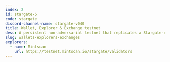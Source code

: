 ```yaml
---
index: 2
id: stargate-6
code: stargate
discord-channel-name: stargate-v040
title: Wallet, Explorer & Exchange testnet
desc: A persistent non-adversarial testnet that replicates a Stargate-enabled Cosmos Hub to be used for service provider integration and relayer testing.
slug: wallets-explorers-exchanges
explorers:
  - name: Mintscan
    url: https://testnet.mintscan.io/stargate/validators
---
```


<!-- ## SAMUEL L. IPSUM

Your bones don't break, mine do. That's clear. Your cells react to bacteria and viruses differently than mine. You don't get sick, I do. That's also clear. But for some reason, you and I react the exact same way to water. We swallow it too fast, we choke. We get some in our lungs, we drown. However unreal it may seem, we are connected, you and I. We're on the same curve, just on opposite ends. -->

<section-chain :id="id" :title="title" :desc="desc"></section-chain>

<section-endpoints :id="id" :code="code">
  <template #intro>
    <p><span class="tm-bold">Wallets</span> and <span class="tm-bold">Explorers</span> should test to ensure that the legacy Amino endpoints provided on the new chains are compatible with existing services. It is highly recommended to start planning a transition to Protobuf endpoints as Amino support is expected to be discontinued in the future.</p>
    <p><span class="tm-bold">Exchanges</span> should ensure their signing and querying software is ready by testing the new features against their infrastructure ahead of the Stargate upgrade.</p>
  </template>
</section-endpoints>

<section-migration :channel="discord-channel-name" :code="code"></section-migration>

<section-explorer :data="explorers"></section-explorer>
